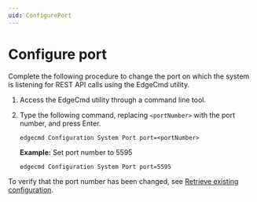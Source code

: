```yaml
---
uid: ConfigurePort
---
```


# Configure port

Complete the following procedure to change the port on which the system is listening for REST API calls using the EdgeCmd utility.

1. Access the EdgeCmd utility through a command line tool.
2. Type the following command, replacing `<portNumber>` with the port number, and press Enter.

    ```
    edgecmd Configuration System Port port=<portNumber>
    ```

    **Example:** Set port number to 5595

    ```
    edgecmd Configuration System Port port=5595
    ```

 To verify that the port number has been changed, see [Retrieve existing configuration](xref:RetrieveExistingSystemConfiguration#view-a-specific-facet-configuration).
